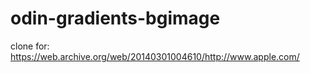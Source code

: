 # odin-gradients-bgimage
 clone for: https://web.archive.org/web/20140301004610/http://www.apple.com/

